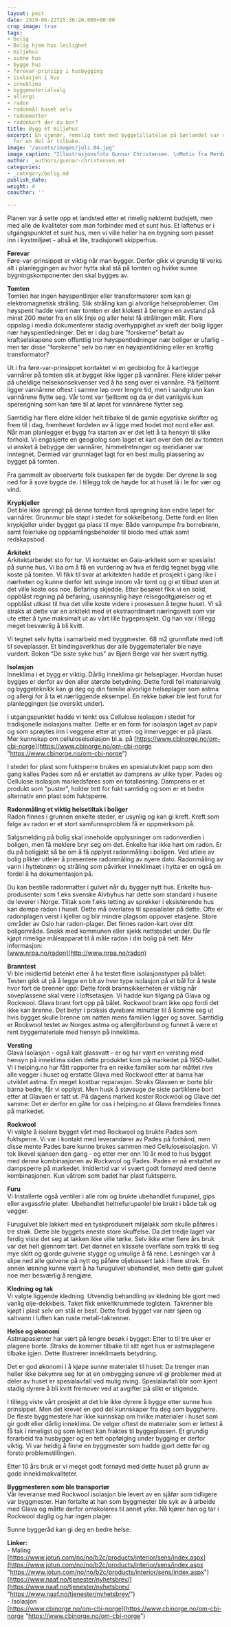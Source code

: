 ```yaml
---
layout: post
date: 2019-06-22T15:36:26.000+00:00
crop_image: true
tags:
- bolig
- Bolig hjem hus leilighet
- miljøhus
- sunne hus
- bygge hus
- førevar-prinsipp i husbygging
- isolasjon i hus
- inneklima
- byggematerialvalg
- allergi
- radon
- radonmål huset selv
- radonmatter
- radonkart der du bor?
title: Bygg et miljøhus
excerpt: En sjønær, romslig tomt med byggetillatelse på Sørlandet var startskuddet
  for en del år tilbake.
image: "/assets/images/juli.04.jpg"
image_caption: "Illustrasjonsfoto Gunnar Christensen. \nMotiv fra Merdø ved Arendal."
author: _authors/gunnar-christensen.md
categories:
- _category/bolig.md
publish_date: 
weight: 4
coauthor: ''

---
```

Planen var å sette opp et landsted etter et rimelig nøkternt budsjett, men med alle de kvaliteter som man forbinder med et sunt hus. Et laftehus er i utgangspunktet et sunt hus, men vi ville heller ha en bygning som passet inn i kystmiljøet - altså et lite, tradisjonelt skipperhus.

**Førevar**  
Føre-var-prinsippet er viktig når man bygger. Derfor gikk vi grundig til verks alt i planleggingen av hvor hytta skal stå på tomten og hvilke sunne bygningskomponenter den skal bygges av.

**Tomten**  
Tomten har ingen høyspentlinjer eller transformatorer som kan gi elektromagnetisk stråling. Slik stråling kan gi alvorlige helseproblemer. Om høyspent hadde vært nær tomten er det klokest å beregne en avstand på minst 200 meter fra en slik linje og aller helst få strålingen målt. Flere oppslag i media dokumenterer stadig overhyppighet av kreft der bolig ligger nær høyspentledninger. Det er i dag bare "forskerne" betalt av kraftselskapene som offentlig tror høyspentledninger nær boliger er ufarlig - men tør disse "forskerne" selv bo nær en høyspentlidning eller en kraftig transformator?

Ut i fra føre-var-prinsippet kontaktet vi en geobiolog for å kartlegge vannårer på tomten slik at bygget ikke ligger på vannårer. Flere kilder peker på uheldige helsekonsekvenser ved å ha seng over ei vannåre. På fjelltomt ligger vannårene oftest i samme løp over lengre tid, men i sandgrunn kan vannårene flytte seg. Vår tomt var fjelltomt og da er det vanligvis kun sperengning som kan føre til at løpet for vannårene flytter seg.

Samtidig har flere eldre kilder helt tilbake til de gamle egyptiske skrifter og frem til i dag, fremhevet fordelen av å ligge med hodet mot nord eller øst. Når man planlegger et bygg fra starten av er det lett å ta hensyn til slike forhold. Vi engasjerte en geogiolog som laget et kart over den del av tomten vi ønsket å bebygge der vannårer, himmelretninger og meridianer var inntegnet. Dermed var grunnlaget lagt for en best mulig plassering av bygget på tomten.

Fra gammelt av observerte folk buskapen før de bygde: Der dyrene la seg ned for å sove bygde de. I tillegg tok de høyde for at huset lå i le for vær og vind.

**Krypkjeller**  
Det ble ikke sprengt på denne tomten fordi spregning kan endre løpet for vannårer. Grunnmur ble støpt i stedet for sokkelbetong. Dette fordi en liten krypkjeller under bygget ga plass til mye: Både vannpumpe fra borrebrønn, samt feierluke og oppsamlingsbeholder til biodo med uttak samt redskapsbod.

**Arkitekt**  
Arkitektarbeidet sto for tur. Vi kontaktet en Gaia-arkitekt som er spesialist på sunne hus. Vi ba om å få en vurdering av hva et ferdig tegnet bygg ville koste på tomten. Vi fikk til svar at arkitekten hadde et prosjekt i gang like i nærheten og kunne derfor lett svinge innom vår tomt og gi et tilbud uten at det ville koste oss noe. Befaring skjedde. Etter besøket fikk vi en solid, oppblåst regning på befaring, usannsynlig høye reisegodtgjørelser og et oppblåst utkast til hva det ville koste videre i prosessen å tegne huset. Vi så straks at dette var en arkitekt med et ekstraordinært næringsvett som var ute etter å tyne maksimalt ut av vårt lille bygeprosjekt. Og han var i tillegg meget besværlig å bli kvitt.

Vi tegnet selv hytta i samarbeid med byggmester. 68 m2 grunnflate med loft til soveplasser. Et bindingsverkhus der alle byggematerialer ble nøye vurdert. Boken "De siste syke hus" av Bjørn Berge var her svært nyttig.

**Isolasjon**  
Inneklima i et bygg er viktig. Dårlig inneklima gir helseplager. Hvordan huset bygges er derfor av den aller største betydning. Dette fordi feil materialvalg og byggeteknikk kan gi deg og din familie alvorlige helseplager som astma og allergi for å ta et nærliggende eksempel. En rekke bøker ble lest forut for planleggingen (se oversikt under).

I utgangspunktet hadde vi tenkt oss Cellulose isolasjon i stedet for tradisjonelle isolasjons matter. Dette er en form for isolasjon laget av papir og som sprøytes inn i veggene etter at ytter- og innervegger er på plass. Mer kunnskap om celluloseisolasjon bl.a. på [https://www.cbinorge.no/om-cbi-norge](https://www.cbinorge.no/om-cbi-norge "https://www.cbinorge.no/om-cbi-norge")

I stedet for plast som fuktsperre brukes en spesialutviklet papp som den gang kalles Pades som nå er erstattet av damprens av ulike typer. Pades og Cellulose isolasjon markedsføres som en totalløsning. Damprens er et produkt som "puster", holder tett for fukt samtidig og som er et bedre alternativ enn plast som fuktsperre.

**Radonmåling et viktig helsetiltak i boliger**  
Radon finnes i grunnen enkelte steder, er usynlig og kan gi kreft. Kreft som følge av radon er et stort samfunnsproblem få er oppmerksom på.

Salgsmelding på bolig skal inneholde opplysninger om radonverdien i boligen, men få meklere bryr seg om det. Enkelte har ikke hørt om radon. Er du på boligjakt så be om å få opplyst radonmåling i boligen. Ved utleie av bolig plikter utleier å presentere radonmåling av nyere dato. Radonmåling av vann i hyttebrønn og stråling som påvirker inneklimaet i hytta er en også en fordel å ha dokumentasjon på.

Du kan bestille radonmatter i gulvet når du bygger nytt hus. Enkelte hus-produsenter som f.eks svenske Alvbyhus har dette som standard i husene de leverer i Norge. Tiltak som f.eks tetting av sprekker i eksisterende hus kan dempe radon i huset. Dette må overlates til spesialister på dette. Ofte er radonplagen verst i kjeller og blir mindre plagsom oppover etasjene. Store områder av Oslo har radon-plager. Det finnes radon-kart over ditt boligområde. Snakk med kommunen eller sjekk nettstedet under. Du får kjøpt rimelige måleapparat til å måle radon i din bolig på nett. Mer informasjon:  
[www.nrpa.no/radon](http://www.nrpa.no/radon)

**Branntest**  
Vi ble imidlertid betenkt etter å ha testet flere isolasjonstyper på bålet: Testen gikk ut på å legge en bit av hver type isolasjon på et bål for å teste hvor fort de brenner opp: Dette fordi brannsikkerheten er viktig når soveplassene skal være i loftsetasjen. Vi hadde kun tilgang på Glava og Rockwool. Glava brant fort opp på bålet. Rockwool brant ikke opp fordi det ikke kan brenne. Det betyr i praksis dyrebare minutter til å komme seg ut hvis bygget skulle brenne om natten mens familien ligger og sover. Samtidig er Rockwool testet av Norges astma og allergiforbund og funnet å være et rent byggemateriale med hensyn på inneklima.

**Versting**  
Glava Isolasjon - også kalt glassvatt - er og har vært en versting med hensyn på inneklima siden dette produktet kom på markedet på 1950-tallet. Vi i helping.no har fått rapporter fra en rekke familier som har måttet rive alle vegger i huset og erstatte Glava med Rockwool etter at barna har utviklet astma. En meget kostbar reparasjon. Straks Glavaen er borte blir barna bedre, får vi opplyst. Men husk å støvsuge de siste partiklene bort etter at Glavaen er tatt ut. På dagens marked koster Rockwool og Glave det samme: Det er derfor en gåte for oss i helping.no at Glava fremdeles finnes på markedet.

**Rockwool**  
Vi valgte å isolere bygget vårt med Rockwool og brukte Pades som fuktsperre. Vi var i kontakt med leverandører av Pades på forhånd, men disse mente Pades bare kunne brukes sammen med Celluloseisolasjon. Vi tok likevel sjansen den gang - og etter mer enn 10 år med to hus bygget med denne kombinasjonen av Rockwool og Pades. Pades er nå erstattet av dampsperre på markedet. Imidlertid var vi svært godt fornøyd med denne kombinasjonen. Kun våtrom som badet har plast fuktsperre.

**Furu**  
Vi Installerte også ventiler i alle rom og brukte ubehandlet furupanel, gips eller avgassfrie plater. Ubehandlet heltrefurupanlel ble brukt i både tak og vegger.

Furugulvet ble lakkert med en tyskprodusert miljølakk som skulle påføres i tre strøk. Dette ble byggets eneste store skuffelse. Da det tredje laget var ferdig viste det seg at lakken ikke ville tørke. Selv ikke etter flere års bruk var det helt gjennom tørt. Det dannet en klissete overflate som trakk til seg mye skitt og gjorde gulvene stygge og umulige å få rene. Løsningen var å slipe ned alle gulvene på nytt og påføre oljebassert lakk i flere strøk. En annen løsning kunne vært å ha furugulvet ubehandlet, men dette gjør gulvet noe mer besværlig å rengjøre.

**Kledning og tak**  
Vi valgte liggende kledning. Utvendig behandling av kledning ble gjort med vanlig olje-dekkbeis. Taket fikk enkeltkrummede teglstein. Takrenner ble kjøpt i plast selv om stål er best. Dette fordi bygget var nær sjøen og saltvann i luften kan ruste metall-takrenner.

**Helse og økonomi**  
Astmapasienter har vært på lengre besøk i bygget: Etter to til tre uker er plagene borte. Straks de kommer tilbake til sitt eget hus er astmaplagene tilbake igjen. Dette illustrerer inneklimaets betydning.

Det er god økonomi i å kjøpe sunne materialer til huset: Da trenger man heller ikke bekymre seg for at en ombygging senere vil gi problemer med at deler av huset er spesialavfall ved mulig riving. Spesialavfall blir som kjent stadig dyrere å bli kvitt fremover ved at avgifter på slikt er stigende.

I tillegg viste vårt prosjekt at det ble ikke dyrere å bygge etter sunne hus prinsippet. Men det krevet en god del kunnskaper fra deg som byggherre. De fleste byggmestere har ikke kunnskap om hvilke materialer i huset som gir godt eller dårlig inneklima. De velger oftest de materialer som er lettest å få tak i rimeligst og som lettest kan fraktes til byggeplassen. Et grundig forarbeid fra husbygger og en tett oppfølging under bygging er derfor viktig. Vi var heldig å finne en byggmester som hadde gjort dette før og forsto problemstillingen.

Etter 10 års bruk er vi meget godt fornøyd med dette huset på grunn av gode inneklimakvaliteter.

**Byggmesteren som ble transportør**  
Vår leveranse med Rockwool isolasjon ble levert av en sjåfør som tidligere var byggmester. Han fortalte at han som byggmester ble syk av å arbeide med Glava og måtte derfor omskoleres til annet yrke. Nå kjører han og tar i Rockwool daglig og har ingen plager.

Sunne byggeråd kan gi deg en bedre helse.

**Linker:**  
\- Maling  
[https://www.jotun.com/no/no/b2c/products/interior/sens/index.aspx](https://www.jotun.com/no/no/b2c/products/interior/sens/index.aspx "https://www.jotun.com/no/no/b2c/products/interior/sens/index.aspx")  
[https://www.naaf.no/tjenester/nyhetsbrev/](https://www.naaf.no/tjenester/nyhetsbrev/ "https://www.naaf.no/tjenester/nyhetsbrev/")  
\- Isolasjon  
[https://www.cbinorge.no/om-cbi-norge](https://www.cbinorge.no/om-cbi-norge "https://www.cbinorge.no/om-cbi-norge")
